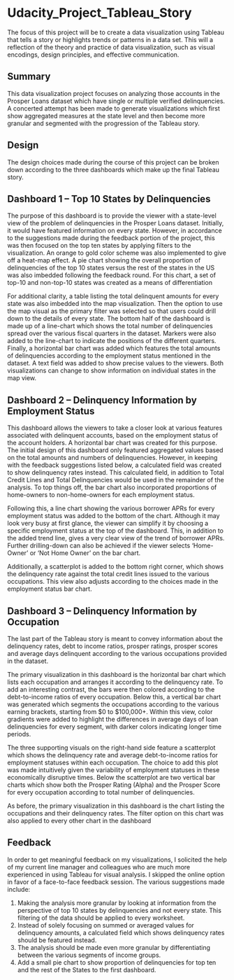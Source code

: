 # Udacity_Project_Tableau_Story
The focus of this project will be to create a data visualization using Tableau that tells a story or highlights trends or patterns in a data set. This will a reflection of the theory and practice of data visualization, such as visual encodings, design principles, and effective communication.

## Summary

This data visualization project focuses on analyzing those accounts in the Prosper Loans dataset which have single or multiple verified delinquencies. A concerted attempt has been made to generate visualizations which first show aggregated measures at the state level and then become more granular and segmented with the progression of the Tableau story. 


## Design

The design choices made during the course of this project can be broken down according to the three dashboards which make up the final Tableau story. 

## Dashboard 1 – Top 10 States by Delinquencies

The purpose of this dashboard is to provide the viewer with a state-level view of the problem of delinquencies in the Prosper Loans dataset. Initially, it would have featured information on every state. However, in accordance to the suggestions made during the feedback portion of the project, this was then focused on the top ten states by applying filters to the visualization. An orange to gold color scheme was also implemented to give off a heat-map effect. A pie chart showing the overall proportion of delinquencies of the top 10 states versus the rest of the states in the US was also imbedded following the feedback round. For this chart, a set of top-10 and non-top-10 states was created as a means of differentiation

For additional clarity, a table listing the total delinquent amounts for every state was also imbedded into the map visualization. Then the option to use the map visual as the primary filter was selected so that users could drill down to the details of every state. The bottom half of the dashboard is made up of a line-chart which shows the total number of delinquencies spread over the various fiscal quarters in the dataset. Markers were also added to the line-chart to indicate the positions of the different quarters. Finally, a horizontal bar chart was added which features the total amounts of delinquencies according to the employment status mentioned in the dataset. A text field was added to show precise values to the viewers. Both visualizations can change to show information on individual states in the map view.

## Dashboard 2 – Delinquency Information by Employment Status 

This dashboard allows the viewers to take a closer look at various features associated with delinquent accounts, based on the employment status of the account holders. A horizontal bar chart was created for this purpose. The initial design of this dashboard only featured aggregated values based on the total amounts and numbers of delinquencies. However, in keeping with the feedback suggestions listed below, a calculated field was created to show delinquency rates instead.  This calculated field, in addition to Total Credit Lines and Total Delinquencies would be used in the remainder of the analysis. To top things off, the bar chart also incorporated proportions of home-owners to non-home-owners for each employment status.

Following this, a line chart showing the various borrower APRs for every employment status was added to the bottom of the chart. Although it may look very busy at first glance, the viewer can simplify it by choosing a specific employment status at the top of the dashboard. This, in addition to the added trend line, gives a very clear view of the trend of borrower APRs. Further drilling-down can also be achieved if the viewer selects ‘Home- Owner’ or ‘Not Home Owner’ on the bar chart.

Additionally, a scatterplot is added to the bottom right corner, which shows the delinquency rate against the total credit lines issued to the various occupations. This view also adjusts according to the choices made in the employment status bar chart.

## Dashboard 3 – Delinquency Information by Occupation

The last part of the Tableau story is meant to convey information about the delinquency rates, debt to income ratios, prosper ratings, prosper scores and average days delinquent according to the various occupations provided in the dataset.

The primary visualization in this dashboard is the horizontal bar chart which lists each occupation and arranges it according to the delinquency rate. To add an interesting contrast, the bars were then colored according to the debt-to-income ratios of every occupation. Below this, a vertical bar chart was generated which segments the occupations according to the various earning brackets, starting from $0 to $100,000+. Within this view, color gradients were added to highlight the differences in average days of loan delinquencies for every segment, with darker colors indicating longer time periods. 

The three supporting visuals on the right-hand side feature a scatterplot which shows the delinquency rate and average debt-to-income ratios for employment statuses within each occupation. The choice to add this plot was made intuitively given the variability of employment statuses in these economically disruptive times. Below the scatterplot are two vertical bar charts which show both the Prosper Rating (Alpha) and the Prosper Score for every occupation according to total number of delinquencies.

As before, the primary visualization in this dashboard is the chart listing the occupations and their delinquency rates. The filter option on this chart was also applied to every other chart in the dashboard

## Feedback

In order to get meaningful feedback on my visualizations, I solicited the help of my current line manager and colleagues who are much more experienced in using Tableau for visual analysis. I skipped the online option in favor of a face-to-face feedback session. The various suggestions made include:

1. Making the analysis more granular by looking at information from the perspective of top 10 states by delinquencies and not every state. This filtering of the data should be applied to every worksheet. 
2. Instead of solely focusing on summed or averaged values for delinquency amounts, a calculated field which shows delinquency rates should be featured instead.
3. The analysis should be made even more granular by differentiating between the various segments of income groups.
4. Add a small pie chart to show proportion of delinquencies for top ten and the rest of the States to the first dashboard.




